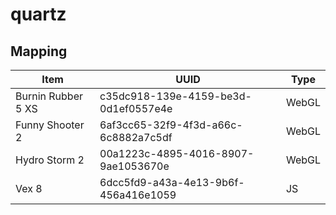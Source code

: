 # quartz

## Mapping
Item|UUID|Type
---|---|---
Burnin Rubber 5 XS|c35dc918-139e-4159-be3d-0d1ef0557e4e|WebGL
Funny Shooter 2|6af3cc65-32f9-4f3d-a66c-6c8882a7c5df|WebGL
Hydro Storm 2|00a1223c-4895-4016-8907-9ae1053670e|WebGL
Vex 8|6dcc5fd9-a43a-4e13-9b6f-456a416e1059|JS